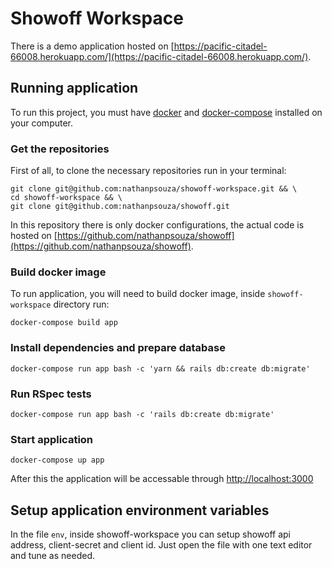 # Showoff Workspace

There is a demo application hosted on [https://pacific-citadel-66008.herokuapp.com/](https://pacific-citadel-66008.herokuapp.com/).

## Running application

To run this project, you must have [docker](https://www.docker.com/) and [docker-compose](https://docs.docker.com/compose/) installed on your computer.

### Get the repositories

First of all, to clone the necessary repositories run in your terminal:
```
git clone git@github.com:nathanpsouza/showoff-workspace.git && \
cd showoff-workspace && \
git clone git@github.com:nathanpsouza/showoff.git
```

In this repository there is only docker configurations, the actual code is hosted on [https://github.com/nathanpsouza/showoff](https://github.com/nathanpsouza/showoff).

### Build docker image

To run application, you will need to build docker image, inside `showoff-workspace` directory run:

```
docker-compose build app
```

### Install dependencies and prepare database

```
docker-compose run app bash -c 'yarn && rails db:create db:migrate'
```

### Run RSpec tests

```
docker-compose run app bash -c 'rails db:create db:migrate'
```

### Start application
```
docker-compose up app
```

After this the application will be accessable through [http://localhost:3000](http://localhost:3000)

## Setup application environment variables

In the file `env`, inside showoff-workspace you can setup showoff api address, client-secret and client id. Just open the file with one text editor and tune as needed.